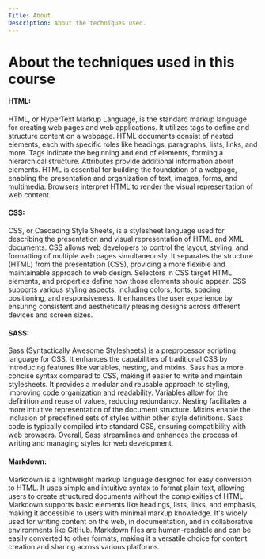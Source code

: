 ```yaml
---
Title: About
Description: About the techniques used.
---
```


# About the techniques used in this course

#### HTML:
HTML, or HyperText Markup Language, is the standard markup language for creating web pages and web applications. It utilizes tags to define and structure content on a webpage. HTML documents consist of nested elements, each with specific roles like headings, paragraphs, lists, links, and more. Tags indicate the beginning and end of elements, forming a hierarchical structure. Attributes provide additional information about elements. HTML is essential for building the foundation of a webpage, enabling the presentation and organization of text, images, forms, and multimedia. Browsers interpret HTML to render the visual representation of web content.

#### CSS:
CSS, or Cascading Style Sheets, is a stylesheet language used for describing the presentation and visual representation of HTML and XML documents. CSS allows web developers to control the layout, styling, and formatting of multiple web pages simultaneously. It separates the structure (HTML) from the presentation (CSS), providing a more flexible and maintainable approach to web design. Selectors in CSS target HTML elements, and properties define how those elements should appear. CSS supports various styling aspects, including colors, fonts, spacing, positioning, and responsiveness. It enhances the user experience by ensuring consistent and aesthetically pleasing designs across different devices and screen sizes.

#### SASS:
Sass (Syntactically Awesome Stylesheets) is a preprocessor scripting language for CSS. It enhances the capabilities of traditional CSS by introducing features like variables, nesting, and mixins. Sass has a more concise syntax compared to CSS, making it easier to write and maintain stylesheets. It provides a modular and reusable approach to styling, improving code organization and readability. Variables allow for the definition and reuse of values, reducing redundancy. Nesting facilitates a more intuitive representation of the document structure. Mixins enable the inclusion of predefined sets of styles within other style definitions. Sass code is typically compiled into standard CSS, ensuring compatibility with web browsers. Overall, Sass streamlines and enhances the process of writing and managing styles for web development.

#### Markdown: 
Markdown is a lightweight markup language designed for easy conversion to HTML. It uses simple and intuitive syntax to format plain text, allowing users to create structured documents without the complexities of HTML. Markdown supports basic elements like headings, lists, links, and emphasis, making it accessible to users with minimal markup knowledge. It's widely used for writing content on the web, in documentation, and in collaborative environments like GitHub. Markdown files are human-readable and can be easily converted to other formats, making it a versatile choice for content creation and sharing across various platforms. 